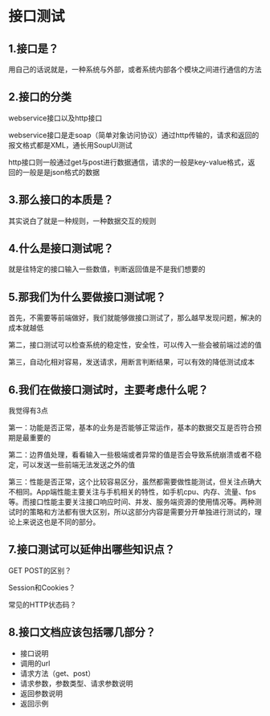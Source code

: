 # 接口测试

## 1.接口是？

用自己的话说就是，一种系统与外部，或者系统内部各个模块之间进行通信的方法

## 2.接口的分类

webservice接口以及http接口

webservice接口是走soap（简单对象访问协议）通过http传输的，请求和返回的报文格式都是XML，通长用SoupUI测试

http接口则一般通过get与post进行数据通信，请求的一般是key-value格式，返回的一般是是json格式的数据

## 3.那么接口的本质是？

其实说白了就是一种规则，一种数据交互的规则

## 4.什么是接口测试呢？

就是往特定的接口输入一些数值，判断返回值是不是我们想要的

## 5.那我们为什么要做接口测试呢？

首先，不需要等前端做好，我们就能够做接口测试了，那么越早发现问题，解决的成本就越低

第二，接口测试可以检查系统的稳定性，安全性，可以传入一些会被前端过滤的值

第三，自动化相对容易，发送请求，用断言判断结果，可以有效的降低测试成本

## 6.我们在做接口测试时，主要考虑什么呢？

我觉得有3点

第一：功能是否正常，基本的业务是否能够正常运作，基本的数据交互是否符合预期是最重要的

第二：边界值处理，看看输入一些极端或者异常的值是否会导致系统崩溃或者不稳定，可以发送一些前端无法发送之外的值

第三：性能是否正常，这个比较容易区分，虽然都需要做性能测试，但关注点确大不相同。App端性能主要关注与手机相关的特性，如手机cpu、内存、流量、fps等。而接口性能主要关注接口响应时间、并发、服务端资源的使用情况等。两种测试时的策略和方法都有很大区别，所以这部分内容是需要分开单独进行测试的，理论上来说这也是不同的部分。

## 7.接口测试可以延伸出哪些知识点？

GET POST的区别？

Session和Cookies？

常见的HTTP状态码？

## 8.接口文档应该包括哪几部分？

* 接口说明
* 调用的url
* 请求方法（get、post）
* 请求参数，参数类型、请求参数说明
* 返回参数说明
* 返回示例

